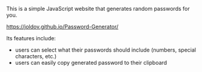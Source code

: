 This is a simple JavaScript website that generates random passwords for you.

https://joldov.github.io/Password-Generator/

Its features include:
- users can select what their passwords should include (numbers, special characters, etc.)
- users can easily copy generated password to their clipboard
